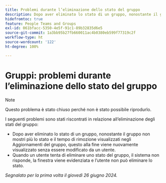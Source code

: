 ```yaml
---
title: Problemi durante l’eliminazione dello stato del gruppo
description: Dopo aver eliminato lo stato di un gruppo, nonostante il gruppo non mostri più lo stato e il tempo di rimozione visualizzati negli Aggiornamenti del gruppo, questo alla fine viene nuovamente visualizzato senza essere modificato da un utente.
hidefromtoc: true
feature: People Teams and Groups
exl-id: 061bfacc-5350-4e5f-91c1-89b32835d6e5
source-git-commit: 1a3bb95b27fb660011ac4b0380eb599f77319c2f
workflow-type: ht
source-wordcount: '122'
ht-degree: 100%

---
```


# Gruppi: problemi durante l’eliminazione dello stato del gruppo

>[!NOTE]
>
>Questo problema è stato chiuso perché non è stato possibile riprodurlo.

I seguenti problemi sono stati riscontrati in relazione all’eliminazione degli stati del gruppo:

* Dopo aver eliminato lo stato di un gruppo, nonostante il gruppo non mostri più lo stato e il tempo di rimozione visualizzati negli Aggiornamenti del gruppo, questo alla fine viene nuovamente visualizzato senza essere modificato da un utente.
* Quando un utente tenta di eliminare uno stato del gruppo, il sistema non risponde, la finestra viene evidenziata e l’utente non può eliminare lo stato.

_Segnalato per la prima volta il giovedì 26 giugno 2024._
